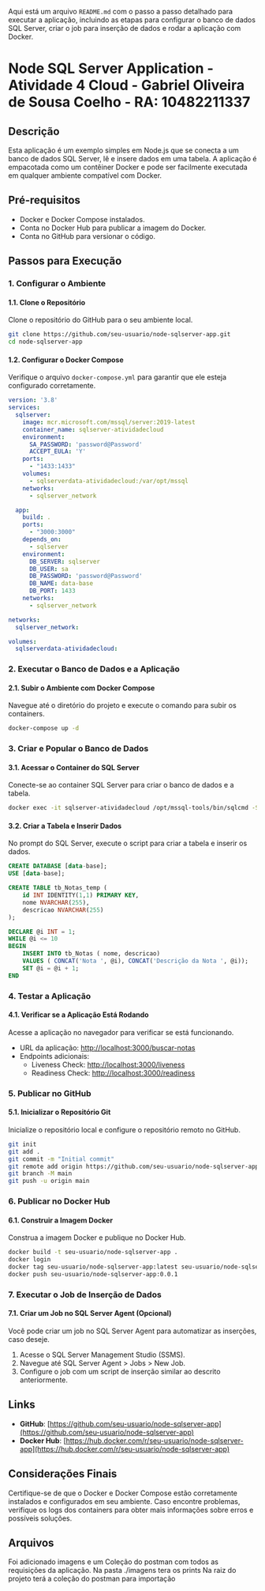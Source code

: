 Aqui está um arquivo `README.md` com o passo a passo detalhado para executar a aplicação, incluindo as etapas para configurar o banco de dados SQL Server, criar o job para inserção de dados e rodar a aplicação com Docker.

# Node SQL Server Application - Atividade 4 Cloud - Gabriel Oliveira de Sousa Coelho - RA: 10482211337

## Descrição

Esta aplicação é um exemplo simples em Node.js que se conecta a um banco de dados SQL Server, lê e insere dados em uma tabela. A aplicação é empacotada como um contêiner Docker e pode ser facilmente executada em qualquer ambiente compatível com Docker.

## Pré-requisitos

- Docker e Docker Compose instalados.
- Conta no Docker Hub para publicar a imagem do Docker.
- Conta no GitHub para versionar o código.

## Passos para Execução

### 1. Configurar o Ambiente

#### 1.1. Clone o Repositório

Clone o repositório do GitHub para o seu ambiente local.

```bash
git clone https://github.com/seu-usuario/node-sqlserver-app.git
cd node-sqlserver-app
```

#### 1.2. Configurar o Docker Compose

Verifique o arquivo `docker-compose.yml` para garantir que ele esteja configurado corretamente.

```yaml
version: '3.8'
services:
  sqlserver:
    image: mcr.microsoft.com/mssql/server:2019-latest
    container_name: sqlserver-atividadecloud
    environment:
      SA_PASSWORD: 'password@Password'
      ACCEPT_EULA: 'Y'
    ports:
      - "1433:1433"
    volumes:
      - sqlserverdata-atividadecloud:/var/opt/mssql
    networks:
      - sqlserver_network

  app:
    build: .
    ports:
      - "3000:3000"
    depends_on:
      - sqlserver
    environment:
      DB_SERVER: sqlserver
      DB_USER: sa
      DB_PASSWORD: 'password@Password'
      DB_NAME: data-base
      DB_PORT: 1433
    networks:
      - sqlserver_network

networks:
  sqlserver_network:

volumes:
  sqlserverdata-atividadecloud:
```

### 2. Executar o Banco de Dados e a Aplicação

#### 2.1. Subir o Ambiente com Docker Compose

Navegue até o diretório do projeto e execute o comando para subir os containers.

```bash
docker-compose up -d
```

### 3. Criar e Popular o Banco de Dados

#### 3.1. Acessar o Container do SQL Server

Conecte-se ao container SQL Server para criar o banco de dados e a tabela.

```bash
docker exec -it sqlserver-atividadecloud /opt/mssql-tools/bin/sqlcmd -S localhost -U sa -P 'password@Password'
```

#### 3.2. Criar a Tabela e Inserir Dados

No prompt do SQL Server, execute o script para criar a tabela e inserir os dados.

```sql
CREATE DATABASE [data-base];
USE [data-base];

CREATE TABLE tb_Notas_temp (
    id INT IDENTITY(1,1) PRIMARY KEY,
    nome NVARCHAR(255),
    descricao NVARCHAR(255)
);

DECLARE @i INT = 1;
WHILE @i <= 10
BEGIN
    INSERT INTO tb_Notas ( nome, descricao)
    VALUES ( CONCAT('Nota ', @i), CONCAT('Descrição da Nota ', @i));
    SET @i = @i + 1;
END
```

### 4. Testar a Aplicação

#### 4.1. Verificar se a Aplicação Está Rodando

Acesse a aplicação no navegador para verificar se está funcionando.

- URL da aplicação: [http://localhost:3000/buscar-notas](http://localhost:3000/consulta-dados)
- Endpoints adicionais:
  - Liveness Check: [http://localhost:3000/liveness](http://localhost:3000/liveness)
  - Readiness Check: [http://localhost:3000/readiness](http://localhost:3000/readiness)

### 5. Publicar no GitHub

#### 5.1. Inicializar o Repositório Git

Inicialize o repositório local e configure o repositório remoto no GitHub.

```bash
git init
git add .
git commit -m "Initial commit"
git remote add origin https://github.com/seu-usuario/node-sqlserver-app.git
git branch -M main
git push -u origin main
```

### 6. Publicar no Docker Hub

#### 6.1. Construir a Imagem Docker

Construa a imagem Docker e publique no Docker Hub.

```bash
docker build -t seu-usuario/node-sqlserver-app .
docker login
docker tag seu-usuario/node-sqlserver-app:latest seu-usuario/node-sqlserver-app:0.0.1
docker push seu-usuario/node-sqlserver-app:0.0.1
```

### 7. Executar o Job de Inserção de Dados

#### 7.1. Criar um Job no SQL Server Agent (Opcional)

Você pode criar um job no SQL Server Agent para automatizar as inserções, caso deseje.

1. Acesse o SQL Server Management Studio (SSMS).
2. Navegue até SQL Server Agent > Jobs > New Job.
3. Configure o job com um script de inserção similar ao descrito anteriormente.

## Links

- **GitHub**: [https://github.com/seu-usuario/node-sqlserver-app](https://github.com/seu-usuario/node-sqlserver-app)
- **Docker Hub**: [https://hub.docker.com/r/seu-usuario/node-sqlserver-app](https://hub.docker.com/r/seu-usuario/node-sqlserver-app)

## Considerações Finais

Certifique-se de que o Docker e Docker Compose estão corretamente instalados e configurados em seu ambiente. Caso encontre problemas, verifique os logs dos containers para obter mais informações sobre erros e possíveis soluções.


## Arquivos 
Foi adicionado imagens e um Coleção do postman com todos as requisições da aplicação.
Na pasta ./imagens tera os prints 
Na raiz do projeto terá a coleção do postman para importação